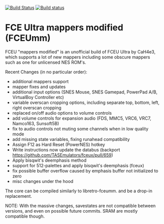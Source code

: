 [![Build Status](https://travis-ci.org/libretro/libretro-fceumm.svg?branch=master)](https://travis-ci.org/libretro/libretro-fceumm)
[![Build status](https://ci.appveyor.com/api/projects/status/etk1vcouybahdbkt/branch/master?svg=true)](https://ci.appveyor.com/project/bparker06/libretro-fceumm/branch/master)

# FCE Ultra mappers modified (FCEUmm)
FCEU "mappers modified" is an unofficial build of FCEU Ultra by CaH4e3, which supports a lot of new mappers including some obscure mappers such as one for unlicensed NES ROM's.

Recent Changes (in no particular order):
- additional mappers support
- mapper fixes and updates
- additional input options (SNES Mouse, SNES Gamepad, PowerPad A/B, VirtualBoy Controller etc)
- variable overscan cropping options, including separate top, bottom, left, right overscan cropping
- replaced on/off audio options to volume controls
- add volume controls for expansion audio (FDS, MMC5, VRC6, VRC7, Namco163, Sunsoft5B)
- fix to audio controls not muting some channels when in low quality mode
- add missing state variables, fixing runahead compatibility
- Assign F12 as Hard Reset (PowerNES) hotkey
- Write instructions now update the databus (backport https://github.com/TASEmulators/fceux/pull/659)
- Apply bisqwit's deemphasis method
- support for 512-palettes and apply bisqwit's deemphasis (fceux)
- fix possible buffer overflow caused by emphasis buffer not initialized to zero
- misc changes under the hood

The core can be compiled similarly to libretro-fceumm. and be a drop-in replacement.

NOTE: With the massive changes, savestates are not compatible between versions, and even on possible future commits. SRAM are mostly compatible though.
